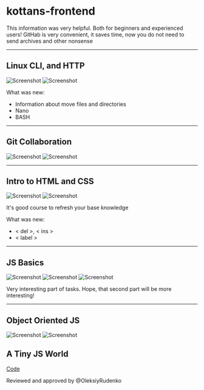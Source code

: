 # kottans-frontend


This information was very helpful. Both for beginners and experienced users! GitHab is very convenient, it saves time, now you do not need to send archives and other nonsense

_____________________________________

## Linux CLI, and HTTP

![Screenshot](task_linux_cli/1.PNG)
![Screenshot](task_linux_cli/2.PNG)

What was new:
* Information about move files and directories
* Nano
* BASH 

_____________________________________

## Git Collaboration

![Screenshot](task_git_collaboration/1.PNG)
![Screenshot](task_git_collaboration/2.PNG)

_____________________________________

## Intro to HTML and CSS

![Screenshot](task_html_css_intro/1.PNG)
![Screenshot](task_html_css_intro/2.PNG)

It's good course to refresh your base knowledge

What was new:
* < del >, < ins >
* < label > 

______________________________________

## JS Basics

![Screenshot](task_js_basics/1.PNG)
![Screenshot](task_js_basics/2.PNG)
![Screenshot](task_js_basics/3.PNG)


Very interesting part of tasks. Hope, that second part will be more interesting!


______________________________________


## Object Oriented JS

![Screenshot](task_js_oop/1.PNG)
![Screenshot](task_js_oop/2.PNG)

## A Tiny JS World

[Code](https://github.com/kottans/frontend-2019-homeworks/blob/master/submissions/zihfred/index.js)

Reviewed and approved by @OleksiyRudenko